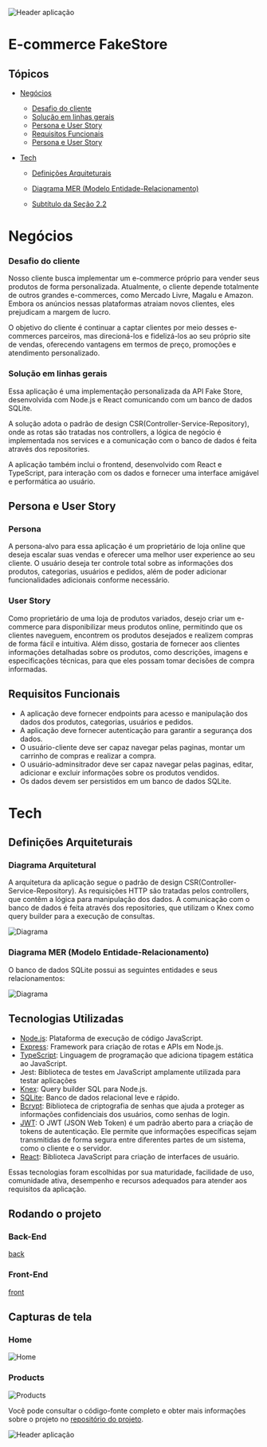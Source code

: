 ![Header aplicação](assets/header.png)

# E-commerce FakeStore

## Tópicos

- [Negócios](#título-da-seção-1)
  - [Desafio do cliente](#subtítulo-da-seção-11)
  - [Solução em linhas gerais](#subtítulo-da-seção-12)
  - [Persona e User Story](#subtítulo-da-seção-12)
  - [Requisitos Funcionais](#subtítulo-da-seção-12)
  - [Persona e User Story](#subtítulo-da-seção-12)
- [Tech](#título-da-seção-2)

  - [Definições Arquiteturais](#subtítulo-da-seção-21)
  - [Diagrama MER (Modelo Entidade-Relacionamento)](#subtítulo-da-seção-21)

  - [Subtítulo da Seção 2.2](#subtítulo-da-seção-22)

# Negócios

### Desafio do cliente

Nosso cliente busca implementar um e-commerce próprio para vender seus produtos de forma personalizada. Atualmente, o cliente depende totalmente de outros grandes e-commerces, como Mercado Livre, Magalu e Amazon. Embora os anúncios nessas plataformas atraiam novos clientes, eles prejudicam a margem de lucro.

O objetivo do cliente é continuar a captar clientes por meio desses e-commerces parceiros, mas direcioná-los e fidelizá-los ao seu próprio site de vendas, oferecendo vantagens em termos de preço, promoções e atendimento personalizado.

### Solução em linhas gerais

Essa aplicação é uma implementação personalizada da API Fake Store, desenvolvida com Node.js e React comunicando com um banco de dados SQLite.

A solução adota o padrão de design CSR(Controller-Service-Repository), onde as rotas são tratadas nos controllers, a lógica de negócio é implementada nos services e a comunicação com o banco de dados é feita através dos repositories.

A aplicação também inclui o frontend, desenvolvido com React e TypeScript, para interação com os dados e fornecer uma interface amigável e performática ao usuário.

## Persona e User Story

### Persona

A persona-alvo para essa aplicação é um proprietário de loja online que deseja escalar suas vendas e oferecer uma melhor user experience ao seu cliente. O usuário deseja ter controle total sobre as informações dos produtos, categorias, usuários e pedidos, além de poder adicionar funcionalidades adicionais conforme necessário.

### User Story

Como proprietário de uma loja de produtos variados, desejo criar um e-commerce para disponibilizar meus produtos online, permitindo que os clientes naveguem, encontrem os produtos desejados e realizem compras de forma fácil e intuitiva. Além disso, gostaria de fornecer aos clientes informações detalhadas sobre os produtos, como descrições, imagens e especificações técnicas, para que eles possam tomar decisões de compra informadas.

## Requisitos Funcionais

- A aplicação deve fornecer endpoints para acesso e manipulação dos dados dos produtos, categorias, usuários e pedidos.
- A aplicação deve fornecer autenticação para garantir a segurança dos dados.
- O usuário-cliente deve ser capaz navegar pelas paginas, montar um carrinho de compras e realizar a compra.
- O usuário-adminsitrador deve ser capaz navegar pelas paginas, editar, adicionar e excluir informações sobre os produtos vendidos.
- Os dados devem ser persistidos em um banco de dados SQLite.

# Tech

## Definições Arquiteturais

### Diagrama Arquitetural

A arquitetura da aplicação segue o padrão de design CSR(Controller-Service-Repository). As requisições HTTP são tratadas pelos controllers, que contêm a lógica para manipulação dos dados. A comunicação com o banco de dados é feita através dos repositories, que utilizam o Knex como query builder para a execução de consultas.

![Diagrama](assets/diagramaArquitetural.png)

### Diagrama MER (Modelo Entidade-Relacionamento)

O banco de dados SQLite possui as seguintes entidades e seus relacionamentos:

![Diagrama](assets/mer.png)

## Tecnologias Utilizadas

- [Node.js](https://nodejs.org/en/docs): Plataforma de execução de código JavaScript.
- [Express](https://expressjs.com/pt-br/): Framework para criação de rotas e APIs em Node.js.
- [TypeScript](https://www.typescriptlang.org/docs/): Linguagem de programação que adiciona tipagem estática ao JavaScript.
- Jest: Biblioteca de testes em JavaScript amplamente utilizada para testar aplicações
- [Knex](https://knexjs.org/guide/): Query builder SQL para Node.js.
- [SQLite](https://www.sqlite.org/docs.html): Banco de dados relacional leve e rápido.
- [Bcrypt](https://www.npmjs.com/package/bcrypt): Biblioteca de criptografia de senhas que ajuda a proteger as informações confidenciais dos usuários, como senhas de login.
- [JWT](https://jwt.io/introduction): O JWT (JSON Web Token) é um padrão aberto para a criação de tokens de autenticação. Ele permite que informações específicas sejam transmitidas de forma segura entre diferentes partes de um sistema, como o cliente e o servidor.
- [React](https://react.dev/): Biblioteca JavaScript para criação de interfaces de usuário.

Essas tecnologias foram escolhidas por sua maturidade, facilidade de uso, comunidade ativa, desempenho e recursos adequados para atender aos requisitos da aplicação.

## Rodando o projeto

### Back-End

[back](./server/Readme.md)

### Front-End

[front](./web/Readme.md)

## Capturas de tela

### Home

![Home](assets/home.png)

### Products

![Products](assets/products.png)

Você pode consultar o código-fonte completo e obter mais informações sobre o projeto no [repositório do projeto](https://github.com/vinicius-delmo/codigos-gitHub/tree/tests-on-jest/FakeStore).

![Header aplicação](assets/footer.png)
